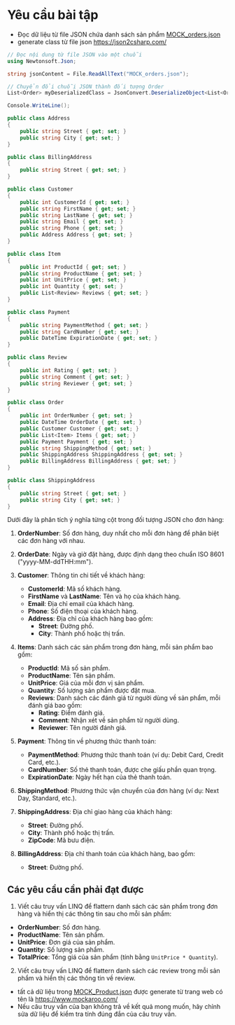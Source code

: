 # Yêu cầu bài tập

-  Đọc dữ liệu từ file JSON chứa danh sách sản phẩm [MOCK_orders.json](MOCK_orders.json)
-   generate class từ file json https://json2csharp.com/


```csharp
// Đọc nội dung từ file JSON vào một chuỗi
using Newtonsoft.Json;

string jsonContent = File.ReadAllText("MOCK_orders.json");

// Chuyển đổi chuỗi JSON thành đối tượng Order
List<Order> myDeserializedClass = JsonConvert.DeserializeObject<List<Order>>(jsonContent);

Console.WriteLine();

public class Address
{
    public string Street { get; set; }
    public string City { get; set; }
}

public class BillingAddress
{
    public string Street { get; set; }
}

public class Customer
{
    public int CustomerId { get; set; }
    public string FirstName { get; set; }
    public string LastName { get; set; }
    public string Email { get; set; }
    public string Phone { get; set; }
    public Address Address { get; set; }
}

public class Item
{
    public int ProductId { get; set; }
    public string ProductName { get; set; }
    public int UnitPrice { get; set; }
    public int Quantity { get; set; }
    public List<Review> Reviews { get; set; }
}

public class Payment
{
    public string PaymentMethod { get; set; }
    public string CardNumber { get; set; }
    public DateTime ExpirationDate { get; set; }
}

public class Review
{
    public int Rating { get; set; }
    public string Comment { get; set; }
    public string Reviewer { get; set; }
}

public class Order
{
    public int OrderNumber { get; set; }
    public DateTime OrderDate { get; set; }
    public Customer Customer { get; set; }
    public List<Item> Items { get; set; }
    public Payment Payment { get; set; }
    public string ShippingMethod { get; set; }
    public ShippingAddress ShippingAddress { get; set; }
    public BillingAddress BillingAddress { get; set; }
}

public class ShippingAddress
{
    public string Street { get; set; }
    public string City { get; set; }
}
```

Dưới đây là phân tích ý nghĩa từng cột trong đối tượng JSON cho đơn hàng:

1.  **OrderNumber**: Số đơn hàng, duy nhất cho mỗi đơn hàng để phân biệt các đơn hàng với nhau.

2.  **OrderDate**: Ngày và giờ đặt hàng, được định dạng theo chuẩn ISO 8601 ("yyyy-MM-ddTHH:mm").
3.  **Customer**: Thông tin chi tiết về khách hàng:

    -   **CustomerId**: Mã số khách hàng.
    -   **FirstName** và **LastName**: Tên và họ của khách hàng.
    -   **Email**: Địa chỉ email của khách hàng.
    -   **Phone**: Số điện thoại của khách hàng.
    -   **Address**: Địa chỉ của khách hàng bao gồm:
        -   **Street**: Đường phố.
        -   **City**: Thành phố hoặc thị trấn.
4.  **Items**: Danh sách các sản phẩm trong đơn hàng, mỗi sản phẩm bao gồm:

    -   **ProductId**: Mã số sản phẩm.
    -   **ProductName**: Tên sản phẩm.
    -   **UnitPrice**: Giá của mỗi đơn vị sản phẩm.
    -   **Quantity**: Số lượng sản phẩm được đặt mua.
    -   **Reviews**: Danh sách các đánh giá từ người dùng về sản phẩm, mỗi đánh giá bao gồm:
        -   **Rating**: Điểm đánh giá.
        -   **Comment**: Nhận xét về sản phẩm từ người dùng.
        -   **Reviewer**: Tên người đánh giá.
5.  **Payment**: Thông tin về phương thức thanh toán:

    -   **PaymentMethod**: Phương thức thanh toán (ví dụ: Debit Card, Credit Card, etc.).
    -   **CardNumber**: Số thẻ thanh toán, được che giấu phần quan trọng.
    -   **ExpirationDate**: Ngày hết hạn của thẻ thanh toán.
6.  **ShippingMethod**: Phương thức vận chuyển của đơn hàng (ví dụ: Next Day, Standard, etc.).

7.  **ShippingAddress**: Địa chỉ giao hàng của khách hàng:

    -   **Street**: Đường phố.
    -   **City**: Thành phố hoặc thị trấn.
    -   **ZipCode**: Mã bưu điện.
8.  **BillingAddress**: Địa chỉ thanh toán của khách hàng, bao gồm:

    -   **Street**: Đường phố.


## Các yêu cầu cần phải đạt được


1. Viết câu truy vấn LINQ để flattern danh sách các sản phẩm trong đơn hàng và hiển thị các thông tin sau cho mỗi sản phẩm:

-   **OrderNumber**: Số đơn hàng.
-   **ProductName**: Tên sản phẩm.
-   **UnitPrice**: Đơn giá của sản phẩm.
-   **Quantity**: Số lượng sản phẩm.
-   **TotalPrice**: Tổng giá của sản phẩm (tính bằng `UnitPrice * Quantity`).

2. Viết câu truy vấn LINQ để flattern danh sách các review trong mỗi sản phẩm và hiển thị các thông tin về review.

- tất cả dữ liệu trong [MOCK_Product.json](MOCK_Product.json) được generate từ trang web có tên là https://www.mockaroo.com/ 
- Nếu câu truy vấn của bạn không trả về kết quả mong muốn, hãy chỉnh sửa dữ liệu để kiểm tra tính đúng đắn của câu truy vấn.